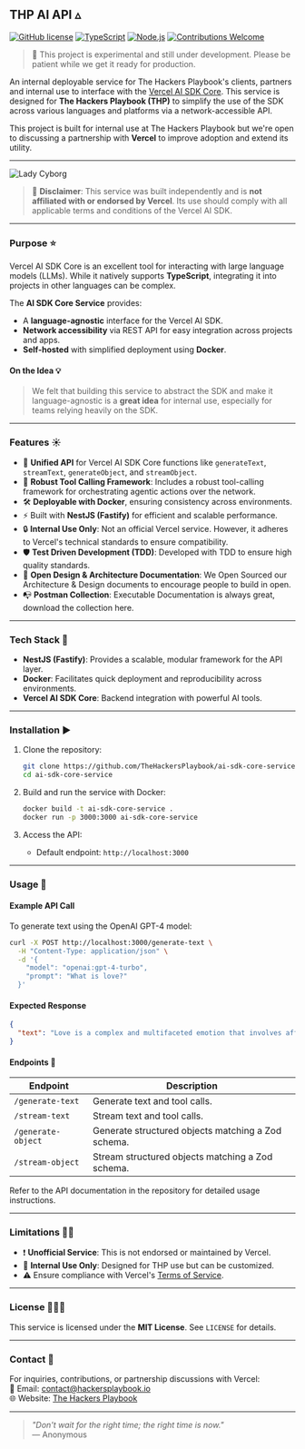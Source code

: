 ## **THP AI API** ▵

[![GitHub license](https://img.shields.io/badge/license-MIT-blue)](#license)
[![TypeScript](https://img.shields.io/badge/TypeScript-4.x-blue)](https://www.typescriptlang.org/)
[![Node.js](https://img.shields.io/badge/Node.js-16.x-green)](https://nodejs.org/)
[![Contributions Welcome](https://img.shields.io/badge/contributions-welcome-brightgreen)](#contributors)

> 🚦 This project is experimental and still under development. Please be patient while we get it ready for production.

An internal deployable service for The Hackers Playbook's clients, partners and internal use to interface with the [Vercel AI SDK Core](https://vercel.com/docs/ai). This service is designed for **The Hackers Playbook (THP)** to simplify the use of the SDK across various languages and platforms via a network-accessible API.

This project is built for internal use at The Hackers Playbook but we're open to discussing a partnership with **Vercel** to improve adoption and extend its utility.

---

![Lady Cyborg](https://img.freepik.com/premium-photo/futuristic-cyborg-silhouette-with-headphones-minimalist-digital_38013-84634.jpg)

> 🚨 **Disclaimer**: This service was built independently and is **not affiliated with or endorsed by Vercel**. Its use should comply with all applicable terms and conditions of the Vercel AI SDK.

---

### **Purpose** ⭐️

Vercel AI SDK Core is an excellent tool for interacting with large language models (LLMs). While it natively supports **TypeScript**, integrating it into projects in other languages can be complex.

The **AI SDK Core Service** provides:

- A **language-agnostic** interface for the Vercel AI SDK.
- **Network accessibility** via REST API for easy integration across projects and apps.
- **Self-hosted** with simplified deployment using **Docker**.

#### **On the Idea** 💡

> We felt that building this service to abstract the SDK and make it language-agnostic is a **great idea** for internal use, especially for teams relying heavily on the SDK.

---

### **Features** ☀️

- 🧠 **Unified API** for Vercel AI SDK Core functions like `generateText`, `streamText`, `generateObject`, and `streamObject`.
- 🔩 **Robust Tool Calling Framework**: Includes a robust tool-calling framework for orchestrating agentic actions over the network.
- 🛠️ **Deployable with Docker**, ensuring consistency across environments.
- ⚡ Built with **NestJS (Fastify)** for efficient and scalable performance.
- 🔒 **Internal Use Only**: Not an official Vercel service. However, it adheres to Vercel's technical standards to ensure compatibility.
- 🛡️ **Test Driven Development (TDD)**: Developed with TDD to ensure high quality standards.
- 📜 **Open Design & Architecture Documentation**: We Open Sourced our Architecture & Design documents to encourage people to build in open.
- 📭 **Postman Collection**: Executable Documentation is always great, download the collection here.

---

### **Tech Stack** 🧳

- **NestJS (Fastify)**: Provides a scalable, modular framework for the API layer.
- **Docker**: Facilitates quick deployment and reproducibility across environments.
- **Vercel AI SDK Core**: Backend integration with powerful AI tools.

---

### **Installation** ▶️

1. Clone the repository:

   ```bash
   git clone https://github.com/TheHackersPlaybook/ai-sdk-core-service.git
   cd ai-sdk-core-service
   ```

2. Build and run the service with Docker:

   ```bash
   docker build -t ai-sdk-core-service .
   docker run -p 3000:3000 ai-sdk-core-service
   ```

3. Access the API:
   - Default endpoint: `http://localhost:3000`

---

### **Usage** 🚀

#### **Example API Call**

To generate text using the OpenAI GPT-4 model:

```bash
curl -X POST http://localhost:3000/generate-text \
  -H "Content-Type: application/json" \
  -d '{
    "model": "openai:gpt-4-turbo",
    "prompt": "What is love?"
  }'
```

#### **Expected Response**

```json
{
  "text": "Love is a complex and multifaceted emotion that involves affection, care, and connection..."
}
```

#### **Endpoints** 🔌

| Endpoint           | Description                                        |
| ------------------ | -------------------------------------------------- |
| `/generate-text`   | Generate text and tool calls.                      |
| `/stream-text`     | Stream text and tool calls.                        |
| `/generate-object` | Generate structured objects matching a Zod schema. |
| `/stream-object`   | Stream structured objects matching a Zod schema.   |

Refer to the API documentation in the repository for detailed usage instructions.

---

### **Limitations** 🙅🏼

- ❗ **Unofficial Service**: This is not endorsed or maintained by Vercel.
- 🚧 **Internal Use Only**: Designed for THP use but can be customized.
- ⚠️ Ensure compliance with Vercel's [Terms of Service](https://vercel.com/legal/terms).

---

### **License** 🧑🏼‍⚖️

This service is licensed under the **MIT License**. See `LICENSE` for details.

---

### **Contact** 📲

For inquiries, contributions, or partnership discussions with Vercel:  
📧 Email: [contact@hackersplaybook.io](mailto:contact@hackersplaybook.io)  
🌐 Website: [The Hackers Playbook](https://hackersplaybook.io)

---

> _"Don't wait for the right time; the right time is now."_  
> — Anonymous
